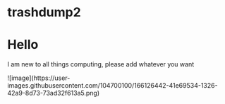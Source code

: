 # trashdump2
<h1>Hello</h1>
<p>I am new to all things computing, please add whatever you want</p>
<p>![image](https://user-images.githubusercontent.com/104700100/166126442-41e69534-1326-42a9-8d73-73ad32f613a5.png)</p>
